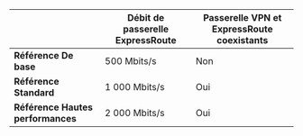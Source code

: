 | | **Débit de passerelle ExpressRoute** | **Passerelle VPN et ExpressRoute coexistants**|
|-------------------------------------|-------------------------------------|-----------------------------------------|
| **Référence De base** | 500 Mbits/s | Non |
| **Référence Standard** | 1 000 Mbits/s | Oui |
| **Référence Hautes performances** | 2 000 Mbits/s | Oui |

<!---HONumber=AcomDC_0921_2016-->